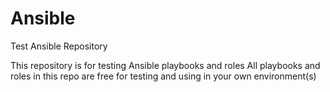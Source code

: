 # Ansible
Test Ansible Repository

This repository is for testing Ansible playbooks and roles
All playbooks and roles in this repo are free for testing and using in your own environment(s)
